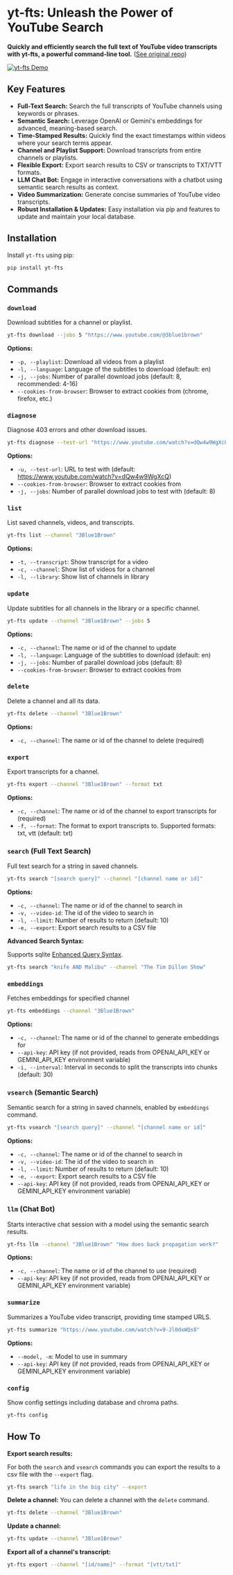 # yt-fts: Unleash the Power of YouTube Search

**Quickly and efficiently search the full text of YouTube video transcripts with yt-fts, a powerful command-line tool.** ([See original repo](https://github.com/NotJoeMartinez/yt-fts))

[![yt-fts Demo](https://github.com/NotJoeMartinez/yt-fts/assets/39905973/6ffd8962-d060-490f-9e73-9ab179402f14)](https://github.com/NotJoeMartinez/yt-fts)

## Key Features

*   **Full-Text Search:**  Search the full transcripts of YouTube channels using keywords or phrases.
*   **Semantic Search:**  Leverage OpenAI or Gemini's embeddings for advanced, meaning-based search.
*   **Time-Stamped Results:**  Quickly find the exact timestamps within videos where your search terms appear.
*   **Channel and Playlist Support:**  Download transcripts from entire channels or playlists.
*   **Flexible Export:**  Export search results to CSV or transcripts to TXT/VTT formats.
*   **LLM Chat Bot:**  Engage in interactive conversations with a chatbot using semantic search results as context.
*   **Video Summarization:** Generate concise summaries of YouTube video transcripts.
*   **Robust Installation & Updates:** Easy installation via pip and features to update and maintain your local database.

## Installation

Install `yt-fts` using pip:

```bash
pip install yt-fts
```

## Commands

### `download`

Download subtitles for a channel or playlist.

```bash
yt-fts download --jobs 5 "https://www.youtube.com/@3blue1brown"
```

**Options:**

*   `-p, --playlist`: Download all videos from a playlist
*   `-l, --language`: Language of the subtitles to download (default: en)
*   `-j, --jobs`: Number of parallel download jobs (default: 8, recommended: 4-16)
*   `--cookies-from-browser`: Browser to extract cookies from (chrome, firefox, etc.)

### `diagnose`

Diagnose 403 errors and other download issues.

```bash
yt-fts diagnose --test-url "https://www.youtube.com/watch?v=dQw4w9WgXcQ" --cookies-from-browser firefox
```

**Options:**

*   `-u, --test-url`: URL to test with (default: https://www.youtube.com/watch?v=dQw4w9WgXcQ)
*   `--cookies-from-browser`: Browser to extract cookies from
*   `-j, --jobs`: Number of parallel download jobs to test with (default: 8)

### `list`

List saved channels, videos, and transcripts.

```bash
yt-fts list --channel "3Blue1Brown"
```

**Options:**

*   `-t, --transcript`: Show transcript for a video
*   `-c, --channel`: Show list of videos for a channel
*   `-l, --library`: Show list of channels in library

### `update`

Update subtitles for all channels in the library or a specific channel.

```bash
yt-fts update --channel "3Blue1Brown" --jobs 5
```

**Options:**

*   `-c, --channel`: The name or id of the channel to update
*   `-l, --language`: Language of the subtitles to download (default: en)
*   `-j, --jobs`: Number of parallel download jobs (default: 8)
*   `--cookies-from-browser`: Browser to extract cookies from

### `delete`

Delete a channel and all its data.

```bash
yt-fts delete --channel "3Blue1Brown"
```

**Options:**

*   `-c, --channel`: The name or id of the channel to delete (required)

### `export`

Export transcripts for a channel.

```bash
yt-fts export --channel "3Blue1Brown" --format txt
```

**Options:**

*   `-c, --channel`: The name or id of the channel to export transcripts for (required)
*   `-f, --format`: The format to export transcripts to. Supported formats: txt, vtt (default: txt)

### `search` (Full Text Search)

Full text search for a string in saved channels.

```bash
yt-fts search "[search query]" --channel "[channel name or id]"
```

**Options:**

*   `-c, --channel`: The name or id of the channel to search in
*   `-v, --video-id`: The id of the video to search in
*   `-l, --limit`: Number of results to return (default: 10)
*   `-e, --export`: Export search results to a CSV file

**Advanced Search Syntax:**

Supports sqlite [Enhanced Query Syntax](https://www.sqlite.org/fts3.html#full_text_index_queries).

```bash
yt-fts search "knife AND Malibu" --channel "The Tim Dillon Show"
```

### `embeddings`

Fetches embeddings for specified channel

```bash
yt-fts embeddings --channel "3Blue1Brown"
```

**Options:**

*   `-c, --channel`: The name or id of the channel to generate embeddings for
*   `--api-key`: API key (if not provided, reads from OPENAI_API_KEY or GEMINI_API_KEY environment variable)
*   `-i, --interval`: Interval in seconds to split the transcripts into chunks (default: 30)

### `vsearch` (Semantic Search)

Semantic search for a string in saved channels, enabled by `embeddings` command.

```bash
yt-fts vsearch "[search query]" --channel "[channel name or id]"
```

**Options:**

*   `-c, --channel`: The name or id of the channel to search in
*   `-v, --video-id`: The id of the video to search in
*   `-l, --limit`: Number of results to return (default: 10)
*   `-e, --export`: Export search results to a CSV file
*   `--api-key`: API key (if not provided, reads from OPENAI_API_KEY or GEMINI_API_KEY environment variable)

### `llm` (Chat Bot)

Starts interactive chat session with a model using the semantic search results.

```bash
yt-fts llm --channel "3Blue1Brown" "How does back propagation work?"
```

**Options:**

*   `-c, --channel`: The name or id of the channel to use (required)
*   `--api-key`: API key (if not provided, reads from OPENAI_API_KEY or GEMINI_API_KEY environment variable)

### `summarize`

Summarizes a YouTube video transcript, providing time stamped URLS.

```bash
yt-fts summarize "https://www.youtube.com/watch?v=9-Jl0dxWQs8"
```

**Options:**

*   `--model, -m`: Model to use in summary
*   `--api-key`: API key (if not provided, reads from OPENAI_API_KEY or GEMINI_API_KEY environment variable)

### `config`

Show config settings including database and chroma paths.

```bash
yt-fts config
```

## How To

**Export search results:**

For both the `search` and `vsearch` commands you can export the results to a csv file with 
the `--export` flag.
```bash
yt-fts search "life in the big city" --export
```

**Delete a channel:**
You can delete a channel with the `delete` command. 

```bash
yt-fts delete --channel "3Blue1Brown"
```

**Update a channel:**

```bash
yt-fts update --channel "3Blue1Brown"
```

**Export all of a channel's transcript:**
```bash
yt-fts export --channel "[id/name]" --format "[vtt/txt]"